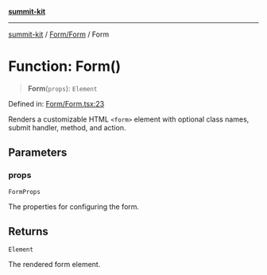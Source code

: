 [**summit-kit**](../../../README.md)

***

[summit-kit](../../../README.md) / [Form/Form](../README.md) / Form

# Function: Form()

> **Form**(`props`): `Element`

Defined in: [Form/Form.tsx:23](https://github.com/andrewgremlich/summit-kit/blob/0bfa11d7cd78adc4fe850151af656319efb5e059/src/react/Form/Form.tsx#L23)

Renders a customizable HTML `<form>` element with optional class names, submit handler, method, and action.

## Parameters

### props

`FormProps`

The properties for configuring the form.

## Returns

`Element`

The rendered form element.
